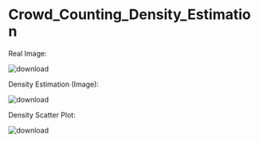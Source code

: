 # Crowd_Counting_Density_Estimation


Real Image: 

![download](https://github.com/user-attachments/assets/d1e59a7c-2e13-45f0-912c-6175d945bfd6)


Density Estimation (Image): 

![download](https://github.com/user-attachments/assets/170e6e40-d10f-4d3f-a544-feef27b8ac56)

Density Scatter Plot: 

![download](https://github.com/user-attachments/assets/9361185e-c641-4f4b-a521-40dc55eb8f45)

